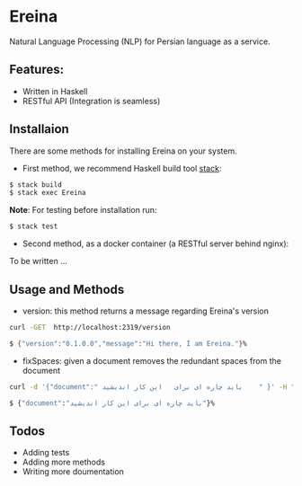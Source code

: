 # Ereina

Natural Language Processing (NLP) for Persian language as a service.

## Features:

* Written in Haskell
* RESTful API (Integration is seamless)

## Installaion 

There are some methods for installing Ereina on your system.

* First method, we recommend Haskell build tool [stack](https://haskell-lang.org/get-started):

```sh
$ stack build
$ stack exec Ereina
```

**Note**: For testing before installation run:

```sh
$ stack test
```

* Second method, as a docker container (a RESTful server behind nginx):

To be written ...

## Usage and Methods

* version: this method returns a message regarding Ereina's version

```sh
curl -GET  http://localhost:2319/version 

$ {"version":"0.1.0.0","message":"Hi there, I am Ereina."}% 
```

* fixSpaces: given a document removes the redundant spaces from the document

```sh
curl -d '{"document":" باید چاره ای برای   این کار اندیشید    " }' -H "Content-Type: application/json" -X POST http://localhost:2319/fixSpaces

$ {"document":"باید چاره ای برای این کار اندیشید"}% 
```

## Todos

* Adding tests
* Adding more methods
* Writing more doumentation

